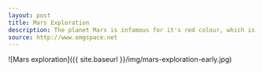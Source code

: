 ```yaml
---
layout: post
title: Mars Exploration
description: The planet Mars is infamous for it's red colour, which is due to a large amount of iron oxide on it's surface. The surface of Mars has many Earth-like features, including valleys, deserts, volcanoes and even polar ice caps similar to Earth's.
source: http://www.omgspace.net
---
```


![Mars exploration]({{ site.baseurl }}/img/mars-exploration-early.jpg)

